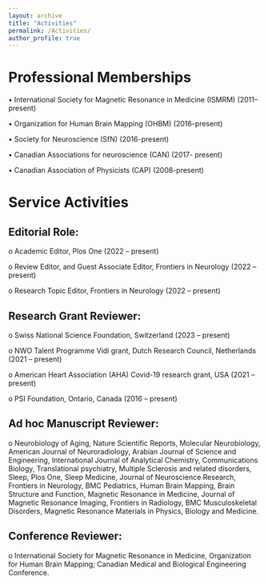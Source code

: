 ```yaml
---
layout: archive
title: "Activities"
permalink: /Activities/
author_profile: true
---
```


# Professional Memberships 
•	International Society for Magnetic Resonance in Medicine (ISMRM) (2011–present)

•	Organization for Human Brain Mapping (OHBM) (2016-present)

•	Society for Neuroscience (SfN) (2016-present)

•	Canadian Associations for neuroscience (CAN) (2017- present)

•	Canadian Association of Physicists (CAP) (2008-present)

# Service Activities 

## Editorial Role:
o	Academic Editor, Plos One (2022 – present) 

o	Review Editor, and Guest Associate Editor, Frontiers in Neurology (2022 – present)

o	Research Topic Editor, Frontiers in Neurology (2022 – present)

## Research Grant Reviewer:
o	Swiss National Science Foundation, Switzerland (2023 – present)

o	NWO Talent Programme Vidi grant, Dutch Research Council, Netherlands (2021 – present)

o	American Heart Association (AHA) Covid-19 research grant, USA (2021 – present)

o	PSI Foundation, Ontario, Canada (2016 – present)

## Ad hoc Manuscript Reviewer: 
o	Neurobiology of Aging, Nature Scientific Reports, Molecular Neurobiology, American Journal of Neuroradiology, Arabian Journal of Science and Engineering, International Journal of Analytical Chemistry, Communications Biology, Translational psychiatry, Multiple Sclerosis and related disorders, Sleep, Plos One, Sleep Medicine, Journal of Neuroscience Research, Frontiers in Neurology, BMC Pediatrics, Human Brain Mapping, Brain Structure and Function, Magnetic Resonance in Medicine, Journal of Magnetic Resonance Imaging, Frontiers in Radiology, BMC Musculoskeletal Disorders, Magnetic Resonance Materials in Physics, Biology and Medicine. 

## Conference Reviewer: 
o	International Society for Magnetic Resonance in Medicine, Organization for Human Brain Mapping; Canadian Medical and Biological Engineering Conference.

